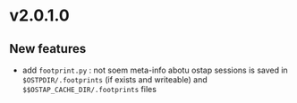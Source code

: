 # v2.0.1.0

## New features
    
  - add `footprint.py` : not soem meta-info abotu ostap sessions is saved in `$OSTPDIR/.footprints` (if exists and writeable)  and `$$OSTAP_CACHE_DIR/.footprints` files 

 